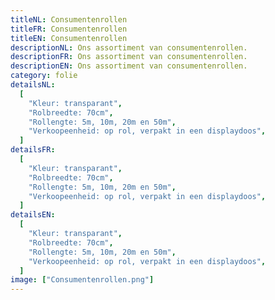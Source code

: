 ```yaml
---
titleNL: Consumentenrollen
titleFR: Consumentenrollen
titleEN: Consumentenrollen
descriptionNL: Ons assortiment van consumentenrollen.
descriptionFR: Ons assortiment van consumentenrollen.
descriptionEN: Ons assortiment van consumentenrollen.
category: folie
detailsNL:
  [
    "Kleur: transparant",
    "Rolbreedte: 70cm",
    "Rollengte: 5m, 10m, 20m en 50m",
    "Verkoopeenheid: op rol, verpakt in een displaydoos",
  ]
detailsFR:
  [
    "Kleur: transparant",
    "Rolbreedte: 70cm",
    "Rollengte: 5m, 10m, 20m en 50m",
    "Verkoopeenheid: op rol, verpakt in een displaydoos",
  ]
detailsEN:
  [
    "Kleur: transparant",
    "Rolbreedte: 70cm",
    "Rollengte: 5m, 10m, 20m en 50m",
    "Verkoopeenheid: op rol, verpakt in een displaydoos",
  ]
image: ["Consumentenrollen.png"]
---
```

